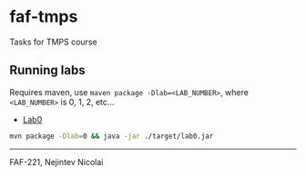 # faf-tmps

Tasks for TMPS course

## Running labs

Requires maven, use `maven package -Dlab=<LAB_NUMBER>`, where `<LAB_NUMBER>` is 0, 1, 2, etc...

- [Lab0](./src/main/java/lab0/README.md)

```bash
mvn package -Dlab=0 && java -jar ./target/lab0.jar 
```

---

FAF-221, Nejintev Nicolai
